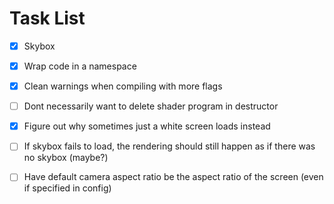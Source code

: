 # Task List
- [x] Skybox
- [x] Wrap code in a namespace
- [x] Clean warnings when compiling with more flags
- [ ] Dont necessarily want to delete shader program in destructor 
- [x] Figure out why sometimes just a white screen loads instead
- [ ] If skybox fails to load, the rendering should still happen as if there was no skybox (maybe?)

- [ ] Have default camera aspect ratio be the aspect ratio of the screen (even if specified in config)